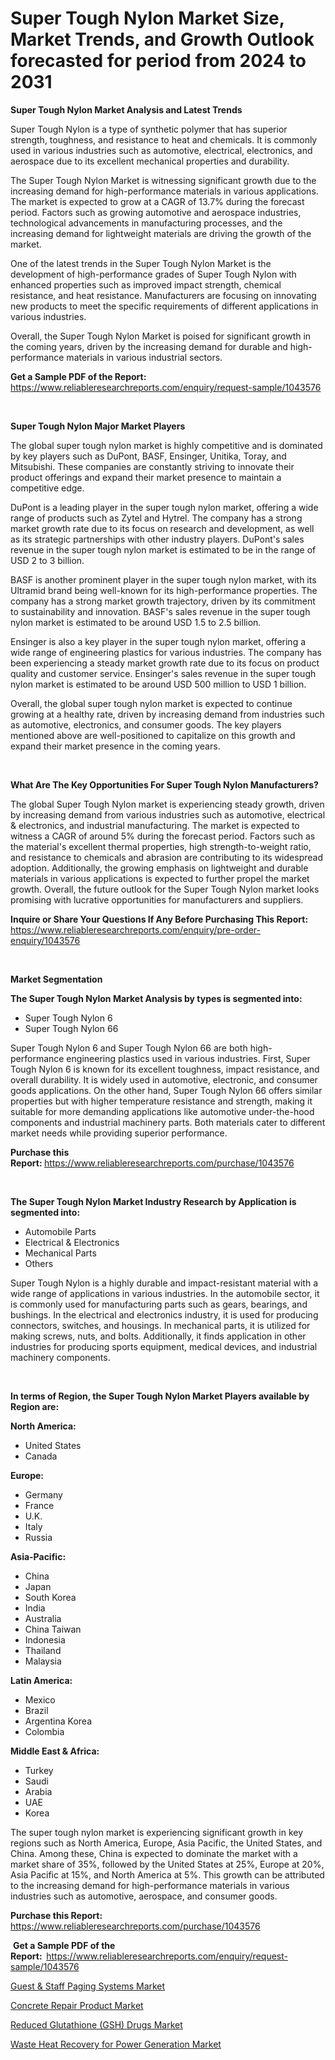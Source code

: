 <p><h1>Super Tough Nylon Market Size, Market Trends, and Growth Outlook forecasted for period from 2024 to 2031</h1></p><p><strong>Super Tough Nylon Market Analysis and Latest Trends</strong></p>
<p><p>Super Tough Nylon is a type of synthetic polymer that has superior strength, toughness, and resistance to heat and chemicals. It is commonly used in various industries such as automotive, electrical, electronics, and aerospace due to its excellent mechanical properties and durability.</p><p>The Super Tough Nylon Market is witnessing significant growth due to the increasing demand for high-performance materials in various applications. The market is expected to grow at a CAGR of 13.7% during the forecast period. Factors such as growing automotive and aerospace industries, technological advancements in manufacturing processes, and the increasing demand for lightweight materials are driving the growth of the market.</p><p>One of the latest trends in the Super Tough Nylon Market is the development of high-performance grades of Super Tough Nylon with enhanced properties such as improved impact strength, chemical resistance, and heat resistance. Manufacturers are focusing on innovating new products to meet the specific requirements of different applications in various industries.</p><p>Overall, the Super Tough Nylon Market is poised for significant growth in the coming years, driven by the increasing demand for durable and high-performance materials in various industrial sectors.</p></p>
<p><strong>Get a Sample PDF of the Report:&nbsp;</strong> <a href="https://www.reliableresearchreports.com/enquiry/request-sample/1043576">https://www.reliableresearchreports.com/enquiry/request-sample/1043576</a></p>
<p>&nbsp;</p>
<p><strong>Super Tough Nylon Major Market Players</strong></p>
<p><p>The global super tough nylon market is highly competitive and is dominated by key players such as DuPont, BASF, Ensinger, Unitika, Toray, and Mitsubishi. These companies are constantly striving to innovate their product offerings and expand their market presence to maintain a competitive edge.</p><p>DuPont is a leading player in the super tough nylon market, offering a wide range of products such as Zytel and Hytrel. The company has a strong market growth rate due to its focus on research and development, as well as its strategic partnerships with other industry players. DuPont's sales revenue in the super tough nylon market is estimated to be in the range of USD 2 to 3 billion.</p><p>BASF is another prominent player in the super tough nylon market, with its Ultramid brand being well-known for its high-performance properties. The company has a strong market growth trajectory, driven by its commitment to sustainability and innovation. BASF's sales revenue in the super tough nylon market is estimated to be around USD 1.5 to 2.5 billion.</p><p>Ensinger is also a key player in the super tough nylon market, offering a wide range of engineering plastics for various industries. The company has been experiencing a steady market growth rate due to its focus on product quality and customer service. Ensinger's sales revenue in the super tough nylon market is estimated to be around USD 500 million to USD 1 billion.</p><p>Overall, the global super tough nylon market is expected to continue growing at a healthy rate, driven by increasing demand from industries such as automotive, electronics, and consumer goods. The key players mentioned above are well-positioned to capitalize on this growth and expand their market presence in the coming years.</p></p>
<p>&nbsp;</p>
<p><strong>What Are The Key Opportunities For Super Tough Nylon Manufacturers?</strong></p>
<p><p>The global Super Tough Nylon market is experiencing steady growth, driven by increasing demand from various industries such as automotive, electrical & electronics, and industrial manufacturing. The market is expected to witness a CAGR of around 5% during the forecast period. Factors such as the material's excellent thermal properties, high strength-to-weight ratio, and resistance to chemicals and abrasion are contributing to its widespread adoption. Additionally, the growing emphasis on lightweight and durable materials in various applications is expected to further propel the market growth. Overall, the future outlook for the Super Tough Nylon market looks promising with lucrative opportunities for manufacturers and suppliers.</p></p>
<p><strong>Inquire or Share Your Questions If Any Before Purchasing This Report:</strong> <a href="https://www.reliableresearchreports.com/enquiry/pre-order-enquiry/1043576">https://www.reliableresearchreports.com/enquiry/pre-order-enquiry/1043576</a></p>
<p>&nbsp;</p>
<p><strong>Market Segmentation</strong></p>
<p><strong>The Super Tough Nylon Market Analysis by types is segmented into:</strong></p>
<p><ul><li>Super Tough Nylon 6</li><li>Super Tough Nylon 66</li></ul></p>
<p><p>Super Tough Nylon 6 and Super Tough Nylon 66 are both high-performance engineering plastics used in various industries. First, Super Tough Nylon 6 is known for its excellent toughness, impact resistance, and overall durability. It is widely used in automotive, electronic, and consumer goods applications. On the other hand, Super Tough Nylon 66 offers similar properties but with higher temperature resistance and strength, making it suitable for more demanding applications like automotive under-the-hood components and industrial machinery parts. Both materials cater to different market needs while providing superior performance.</p></p>
<p><strong>Purchase this Report:&nbsp;</strong><a href="https://www.reliableresearchreports.com/purchase/1043576">https://www.reliableresearchreports.com/purchase/1043576</a></p>
<p>&nbsp;</p>
<p><strong>The Super Tough Nylon Market Industry Research by Application is segmented into:</strong></p>
<p><ul><li>Automobile Parts</li><li>Electrical & Electronics</li><li>Mechanical Parts</li><li>Others</li></ul></p>
<p><p>Super Tough Nylon is a highly durable and impact-resistant material with a wide range of applications in various industries. In the automobile sector, it is commonly used for manufacturing parts such as gears, bearings, and bushings. In the electrical and electronics industry, it is used for producing connectors, switches, and housings. In mechanical parts, it is utilized for making screws, nuts, and bolts. Additionally, it finds application in other industries for producing sports equipment, medical devices, and industrial machinery components.</p></p>
<p>&nbsp;</p>
<p><strong>In terms of Region, the Super Tough Nylon Market Players available by Region are:</strong></p>
<p>
    <p> <strong> North America: </strong>
        <ul>
            <li>United States</li>
            <li>Canada</li>
        </ul>
        </p> 
    <p> <strong> Europe: </strong>
        <ul>
            <li>Germany</li>
            <li>France</li>
            <li>U.K.</li>
            <li>Italy</li>
            <li>Russia</li>
        </ul>
        </p> 
    <p> <strong> Asia-Pacific: </strong>
        <ul>
            <li>China</li>
            <li>Japan</li>
            <li>South Korea</li>
            <li>India</li>
            <li>Australia</li>
            <li>China Taiwan</li>
            <li>Indonesia</li>
            <li>Thailand</li>
            <li>Malaysia</li>
        </ul>
        </p> 
    <p> <strong> Latin America: </strong>
        <ul>
            <li>Mexico</li>
            <li>Brazil</li>
            <li>Argentina Korea</li>
            <li>Colombia</li>
        </ul>
        </p> 
    <p> <strong> Middle East & Africa: </strong>
        <ul>
            <li>Turkey</li>
            <li>Saudi</li>
            <li>Arabia</li>
            <li>UAE</li>
            <li>Korea</li>
        </ul>
    </p>
    </p>
<p><p>The super tough nylon market is experiencing significant growth in key regions such as North America, Europe, Asia Pacific, the United States, and China. Among these, China is expected to dominate the market with a market share of 35%, followed by the United States at 25%, Europe at 20%, Asia Pacific at 15%, and North America at 5%. This growth can be attributed to the increasing demand for high-performance materials in various industries such as automotive, aerospace, and consumer goods.</p></p>
<p><strong>Purchase this Report: </strong><a href="https://www.reliableresearchreports.com/purchase/1043576">https://www.reliableresearchreports.com/purchase/1043576</a></p>
<p>&nbsp;<strong>Get a Sample PDF of the Report:&nbsp;&nbsp;</strong><a href="https://www.reliableresearchreports.com/enquiry/request-sample/1043576">https://www.reliableresearchreports.com/enquiry/request-sample/1043576</a></p>
<p><strong></strong></p>
<p><p><a href="https://view.publitas.com/reportprime-1/global-guest-staff-paging-systems-market-by-types-applications-and-major-players-with-regional-growth-rate-analysis-and-development-situation-from-2023-to-2030/">Guest & Staff Paging Systems Market</a></p><p><a href="https://view.publitas.com/reportprime-1/concrete-repair-product-market-research-report-the-key-to-successful-business-strategy-forecasted-for-period-from-2023-2030/">Concrete Repair Product Market</a></p><p><a href="https://iodized-pantydraco-05c.notion.site/Global-Reduced-Glutathione-GSH-Drugs-Market-Size-and-Market-Trends-Insights-and-Projections-from--e0bb3153d11a4da19107b509f42d1f9d">Reduced Glutathione (GSH) Drugs Market</a></p><p><a href="https://view.publitas.com/reportprime-1/waste-heat-recovery-for-power-generation-market-research-report-provides-thorough-industry-overview-which-offers-an-in-depth-analysis-of-product-trends-and-new-market-divisions/">Waste Heat Recovery for Power Generation Market</a></p></p>